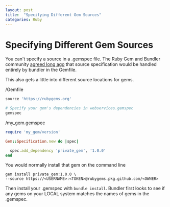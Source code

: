 ```yaml
---
layout: post
title:  "Specifying Different Gem Sources"
categories: Ruby
---
```

# Specifying Different Gem Sources

You can't specify a source in a .gemspec file. The Ruby Gem and Bundler community
[agreed long ago](https://github.com/rubygems/rubygems/issues/2731#issuecomment-699558463)
that source specification would be handled entirely by bundler in the Gemfile.

This also gets a little into different source locations for gems.

/Gemfile
```ruby
source 'https://rubygems.org'

# Specify your gem's dependencies in webservices.gemspec
gemspec
```

/my_gem.gemspec
```ruby
require 'my_gem/version'

Gem::Specification.new do |spec|

  spec.add_dependency 'private_gem', '1.0.0'
end
```

You would normally install that gem on the command line
```
gem install private_gem:1.0.0 \
--source https://<USERNAME>:<TOKEN>@rubygems.pkg.github.com/<OWNER>
```

Then install your .gemspec with `bundle install`. Bundler first looks to see
if any gems on your LOCAL system matches the names of gems in the .gemspec.
